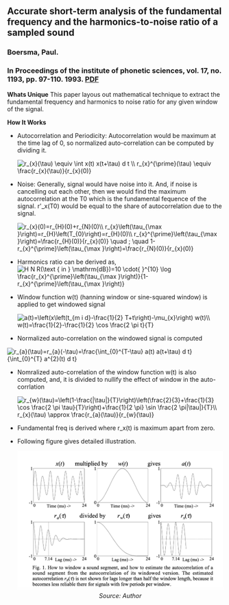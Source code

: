 ## Accurate short-term analysis of the fundamental frequency and the harmonics-to-noise ratio of a sampled sound
### Boersma, Paul.
### In Proceedings of the institute of phonetic sciences, vol. 17, no. 1193, pp. 97-110. 1993. [PDF](https://citeseerx.ist.psu.edu/viewdoc/download?doi=10.1.1.218.4956&rep=rep1&type=pdf)

**Whats Unique**
This paper layous out mathematical technique to extract the fundamental frequency and harmonics to noise ratio for any given window of the signal.

**How It Works**
* Autocorrelation and Periodicity: Autocorrelation would be maximum at the time lag of 0, so normalized auto-correlation can be computed by dividing it.

    <img src="https://i.upmath.me/svg/r_%7Bx%7D(%5Ctau)%20%5Cequiv%20%5Cint%20x(t)%20x(t%2B%5Ctau)%20d%20t%20%5C%5C%0Ar_%7Bx%7D%5E%7B%5Cprime%7D(%5Ctau)%20%5Cequiv%20%5Cfrac%7Br_%7Bx%7D(%5Ctau)%7D%7Br_%7Bx%7D(0)%7D" alt="r_{x}(\tau) \equiv \int x(t) x(t+\tau) d t \\
r_{x}^{\prime}(\tau) \equiv \frac{r_{x}(\tau)}{r_{x}(0)}" />

* Noise: Generally, signal would have noise into it. And, if noise is cancelling out each other, then we would find the maximum autocorrelation at the T0 which is the fundamental fequence of the signal. r'_x(T0) would be equal to the share of autocorrelation due to the signal.

    <img src="https://i.upmath.me/svg/r_%7Bx%7D(0)%3Dr_%7BH%7D(0)%2Br_%7BN%7D(0)%5C%5C%0Ar_%7Bx%7D%5Cleft(%5Ctau_%7B%5Cmax%20%7D%5Cright)%3Dr_%7BH%7D%5Cleft(T_%7B0%7D%5Cright)%3Dr_%7BH%7D(0)%5C%5C%0Ar_%7Bx%7D%5E%7B%5Cprime%7D%5Cleft(%5Ctau_%7B%5Cmax%20%7D%5Cright)%3D%5Cfrac%7Br_%7BH%7D(0)%7D%7Br_%7Bx%7D(0)%7D%20%5Cquad%20%3B%20%5Cquad%201-r_%7Bx%7D%5E%7B%5Cprime%7D%5Cleft(%5Ctau_%7B%5Cmax%20%7D%5Cright)%3D%5Cfrac%7Br_%7BN%7D(0)%7D%7Br_%7Bx%7D(0)%7D" alt="r_{x}(0)=r_{H}(0)+r_{N}(0)\\
r_{x}\left(\tau_{\max }\right)=r_{H}\left(T_{0}\right)=r_{H}(0)\\
r_{x}^{\prime}\left(\tau_{\max }\right)=\frac{r_{H}(0)}{r_{x}(0)} \quad ; \quad 1-r_{x}^{\prime}\left(\tau_{\max }\right)=\frac{r_{N}(0)}{r_{x}(0)}" />

* Harmonics ratio can be derived as, 
    <img src="https://i.upmath.me/svg/H%20N%20R(%5Ctext%20%7B%20in%20%7D%20%5Cmathrm%7BdB%7D)%3D10%20%5Ccdot%7B%20%7D%5E%7B10%7D%20%5Clog%20%5Cfrac%7Br_%7Bx%7D%5E%7B%5Cprime%7D%5Cleft(%5Ctau_%7B%5Cmax%20%7D%5Cright)%7D%7B1-r_%7Bx%7D%5E%7B%5Cprime%7D%5Cleft(%5Ctau_%7B%5Cmax%20%7D%5Cright)%7D" alt="H N R(\text { in } \mathrm{dB})=10 \cdot{ }^{10} \log \frac{r_{x}^{\prime}\left(\tau_{\max }\right)}{1-r_{x}^{\prime}\left(\tau_{\max }\right)}" />

* Window function w(t) (hanning window or sine-squared window) is applied to get windowed signal

    <img src="https://i.upmath.me/svg/a(t)%3D%5Cleft(x%5Cleft(t_%7Bm%20i%20d%7D-%5Cfrac%7B1%7D%7B2%7D%20T%2Bt%5Cright)-%5Cmu_%7Bx%7D%5Cright)%20w(t)%5C%5C%0Aw(t)%3D%5Cfrac%7B1%7D%7B2%7D-%5Cfrac%7B1%7D%7B2%7D%20%5Ccos%20%5Cfrac%7B2%20%5Cpi%20t%7D%7BT%7D" alt="a(t)=\left(x\left(t_{m i d}-\frac{1}{2} T+t\right)-\mu_{x}\right) w(t)\\
w(t)=\frac{1}{2}-\frac{1}{2} \cos \frac{2 \pi t}{T}" />

* Normalized auto-correlation on the windowed signal is computed

<img src="https://i.upmath.me/svg/r_%7Ba%7D(%5Ctau)%3Dr_%7Ba%7D(-%5Ctau)%3D%5Cfrac%7B%5Cint_%7B0%7D%5E%7BT-%5Ctau%7D%20a(t)%20a(t%2B%5Ctau)%20d%20t%7D%7B%5Cint_%7B0%7D%5E%7BT%7D%20a%5E%7B2%7D(t)%20d%20t%7D" alt="r_{a}(\tau)=r_{a}(-\tau)=\frac{\int_{0}^{T-\tau} a(t) a(t+\tau) d t}{\int_{0}^{T} a^{2}(t) d t}" />

* Nomralized auto-correlation of the window function w(t) is also computed, and, it is divided to nullify the effect of window in the auto-corrlation

    <img src="https://i.upmath.me/svg/r_%7Bw%7D(%5Ctau)%3D%5Cleft(1-%5Cfrac%7B%7C%5Ctau%7C%7D%7BT%7D%5Cright)%5Cleft(%5Cfrac%7B2%7D%7B3%7D%2B%5Cfrac%7B1%7D%7B3%7D%20%5Ccos%20%5Cfrac%7B2%20%5Cpi%20%5Ctau%7D%7BT%7D%5Cright)%2B%5Cfrac%7B1%7D%7B2%20%5Cpi%7D%20%5Csin%20%5Cfrac%7B2%20%5Cpi%7C%5Ctau%7C%7D%7BT%7D%5C%5C%0Ar_%7Bx%7D(%5Ctau)%20%5Capprox%20%5Cfrac%7Br_%7Ba%7D(%5Ctau)%7D%7Br_%7Bw%7D(%5Ctau)%7D" alt="r_{w}(\tau)=\left(1-\frac{|\tau|}{T}\right)\left(\frac{2}{3}+\frac{1}{3} \cos \frac{2 \pi \tau}{T}\right)+\frac{1}{2 \pi} \sin \frac{2 \pi|\tau|}{T}\\
r_{x}(\tau) \approx \frac{r_{a}(\tau)}{r_{w}(\tau)}" />

* Fundamental freq is derived where r_x(t) is maximum apart from zero.

* Following figure gives detailed illustration.

    <p align="center">
    <img width=600 src="images/fundamental_freq_illutration.png">
    <em>Source: Author</em>
    </p>

